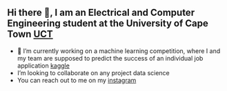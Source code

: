 ## Hi there 👋, I am an Electrical and Computer Engineering student at the University of Cape Town [UCT](https://www.uct.ac.za/research-innovation/rankings)
- 🔭 I’m currently working on a machine learning competition, where I and my team are supposed to predict the success of an individual job application [kaggle](https://www.kaggle.com/competitions/south-african-opportunity-prediction-challenge/overview)
-  I’m looking to collaborate on any project data science
-  You can reach out to me on my [instagram](https://www.instagram.com/thompho_2023/)

<!--
**Thompho-Madia/Thompho-Madia** is a ✨ _special_ ✨ repository because its `README.md` (this file) appears on your GitHub profile.

Here are some ideas to get you started:

- 🔭 I’m currently working on ...
- 🌱 I’m currently learning ...
- 👯 I’m looking to collaborate on ...
- 🤔 I’m looking for help with ...
- 💬 Ask me about ...
- 📫 How to reach me: ...
- 😄 Pronouns: ...
- ⚡ Fun fact: ...
-->
